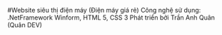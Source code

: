 #Website siêu thị điện máy (Điện máy giá rẻ)
Công nghệ sử dụng: .NetFramework Winform, HTML 5, CSS 3
Phát triển bởi Trần Anh Quân (Quân DEV)
